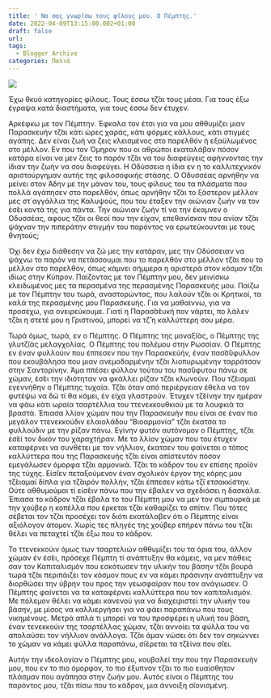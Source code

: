 ```yaml
---
title: ' Να σας γνωρίσω τους φίλους μου. O Πέμπτης.'
date: 2022-04-09T13:15:00.002+01:00
draft: false
url: 
tags:
  - Blogger Archive
categories: Παλιά
---
```


  

[![](https://blogger.googleusercontent.com/img/b/R29vZ2xl/AVvXsEhU7vohQavqcSIRX63SAOLGz2B2ZLmiLRH8m8QUGkYkW_XadcnfTnmOFFCu_PIGe-h84EYfYu7UONBHxMa1itBJdl2m4_SHZnzEkReY7kTdAM-6WwPllsZ0IxPm8ZSPHkpSO1gaK7h9Zk59uaTWMl4CvcPckXybnas00esRu70RgjsYvEHr48-hSXF2/s320/Capture%20d%E2%80%99e%CC%81cran%202022-04-09%20a%CC%80%2014.13.33.png)](https://blogger.googleusercontent.com/img/b/R29vZ2xl/AVvXsEhU7vohQavqcSIRX63SAOLGz2B2ZLmiLRH8m8QUGkYkW_XadcnfTnmOFFCu_PIGe-h84EYfYu7UONBHxMa1itBJdl2m4_SHZnzEkReY7kTdAM-6WwPllsZ0IxPm8ZSPHkpSO1gaK7h9Zk59uaTWMl4CvcPckXybnas00esRu70RgjsYvEHr48-hSXF2/s1036/Capture%20d%E2%80%99e%CC%81cran%202022-04-09%20a%CC%80%2014.13.33.png)

  

  

  
  

Έχω θκυό κατηγορίες φίλους. Τους έσσω τζ̆αι τους μέσα. Για τους έξω έγραψα κατά διαστήματα, για τους έσσω δεν έτυχεν.

Αρκέφκω με τον Πέμπτην. Έφκαλα τον έτσι για να μου αθθυμίζει μιαν Παρασκευήν τζ̆αι κάτι ώρες χαράς, κάτι φόρμες κάλλους, κάτι στιγμές αγάπης. Δεν είναι ζωή να ζεις κλεισμένος στο παρελθόν ή εξαϋλωμένος στο μέλλον. Εν που τον Όμηρον που οι αθρώποι εκαταλάβαν πόσον κατάρα είναι να μεν ζεις το παρόν τζ̆αι να του διαφεύγεις αφήννοντας την ίδιαν την ζωήν να σου διαφεύγει. Η Οδύσσεια η ίδια εν η το καλλιτεχνικόν αριστούργημαν αυτής της φιλοσοφικής στάσης. Ο Οδυσσέας αρνήθην να μείνει στον Άδην με την μάναν του, τους φίλους του τα πλάσματα που πολλά αγάπησεν στο παρελθόν, όπως αρνήθην τζ̆αι το ξάστερον μέλλον μες στ΄αγγάλλια της Καλυψούς, που του έταξεν την αιώνιαν ζωήν να τον έσ̆ει κοντά της για πάντα. Την αιώνιαν ζωήν τί να την έκαμνεν ο Οδυσσέας, αφους τζ̆αι οι θεοί που την είχαν, επεθανίσκαν που ανίαν τζ̆αι ψάχναν την πιπεράτην στιγμήν του παρόντος να ερωτεύκουνται με τους θνητούς; 

Όχι δεν έχω διάθεσην να ζώ μες την κατάραν, μες την Οδύσσειαν να ψάχνω το παρόν να πετάσσουμαι που το παρελθόν στο μέλλον τζ̆αι που το μέλλον στο παρελθόν, όπως κάμνει σήμμερα η αριστερά στον κόσμον τζ̆αι ιδίως στην Κύπρον. Παίζοντας με τον Πέμπτην μου, δεν μεινίσκω κλειδωμένος μες τα περασμένα της περασμένης Παρασκευής μου. Παίζω με τον Πέμπτην του τωρά, αναστορώντας, που λαλούν τζ̆αι οι Κρητικοί, τα καλά της περασμένης μου Παρασκευής. Για να μαθαίννω, για να προσέχω, για ονειρεύκουμε. Γιατί η Παρασ̆σ̆ευκή πον νάρτει, πο λάλεν τζ̆αι η στετέ μου η Γριστινού, μπορεί να τζ̆΄η καλλύττερη σου μέρα. 

Τωρά όμως, τωρά, εν ο Πέμπτης. Ο Πέμπτης της μοναξ̆ιάς, ο Πέμπτης της γλυτζ̆ιάς μελαγχολίας. Ο Πέμπτης του πολέμου στην Ρωσσίαν. Ο Πέμπτης εν έναν φυλλούιν που έππεσεν που την Παρασκεύήν, έναν πασ̆σ̆ύφυλλον που εκουβάλησα που μιαν ανεμοδαρμένην τζ̆αι λιοπυρωμένην ταρράτσαν στην Σαντορίνην. Άμα ππέσει φύλλον τούτου του πασ̆ύφυτου πάνω σε χώμαν, έσ̆ει την ιδιότηταν να φκάλλει ρίζαν τζ̆αι κλωνούιν. Που τζ̆ειαμαί εγεννήθην ο Πέμπτης τυχαία. Τζ̆αι όταν από περιέργειαν έθελα να τον φυτέψω να δώ τί θα κάμει, έν είχα γλαστρούν. Έτυχεν τζ̆είνην την ημέραν να φάω κάτι ωραία τσαρτέλλια του ττενεκκουθκιού με τα λουφκιά τα βραστά. Έπιασα λλίον χώμαν που την Παρασκευήν που είναι σε έναν πιο μεγάλον ττενεκκούδιν ελαιολάδου “Βιοαρμονία” τζ̆αι έκατσα το φυλλούδιν με την ρίζαν πάνω. Εγίνην φυτόν αυτόνομον ο Πέμπτης, τζ̆αι έσ̆εί τον δικόν του χαραχτήραν. Με το λλίον χώμαν που του έτυχεν καταφέρνει να συνθέτει με τον νήλλιον, έκατσεν του φαίνεται ο τόπος καλλύττερα που της Παρασκευής τζ̆αι είναι απίστευτόν πόσον εμεγάλωσεν όμορφα τζ̆αι αρμονικά. Τζ̆αι το κάδρον του εν επίσης προϊόν της τύχης. Είσ̆ιεν πεταξούμενον έναν σχολικόν έργον της κόρης μου τζ̆ειαμαί δίπλα για τζ̆αιρόν πολλήν, τζ̆αι έππεσεν κάτω τζ̆ι ετσακκίστην. Ούτε αθθυμούμαι τί είσ̆ειν πάνω που την έβαλεν να σχεδιάσει η δασκάλα. Έπιασα το κάδρον τζ̆αι έβαλα το του Πέμπτη μου να μεν τον σιμπουρκά με την χούβερ η κοπέλλα που έρκεται τζ̆αι καθαρίζει το σπίτιν. Που τότες σέβεται τον τζ̆αι προσέχει τον διότι εκατάλαβεν ότι ο Πέμπτης είναι αξιόλογον άτομον. Χωρίς τες πληγές της χούβερ επήρεν πάνω του τζ̆αι θέλει να πεταχτεί τζ̆αι έξω που το κάδρον.

Το ττενεκκούιν όμως των τσαρτελιών αθθυμίζει του τα όρια του, άλλον χώμαν έν έσ̆ει, πρόσεχε Πέμπτη τί ανάπτυξην θα κάμεις, να μεν πάθεις σαν τον Καπιταλισμόν που εσκότωσεν την υλικήν του βάσην τζ̆αι βουρά τωρά τζ̆αι περιπάιζει τον κόσμον πους εν να κάμει πράσινην ανάπτυξην να διορθώσει την ύβρην του προς την γεωσφαίραν που τον ανάγιωσεν. Ο Πέμπτης φαίνεται να τα καταφέρνει καλλύττερα που τον καπιταλισμόν. Με πόλεμον θέλει να κάμει κανενού για να διαχειριστεί την υλικήν του βάσην, με μίσος να καλλιεργήσει για να φάει παραπάνω που τους νικημένους. Μετρά απλά τι μπορεί να του προσφέρει η υλική του βάση, έναν τενεκκούιν της τσαρτέλλας χώμαν, τζ̆αι αννοίει τα φύλλα του να απολαύσει τον νήλλιον ανάλλογα. Τζ̆αι άμαν νώσει ότι δεν τον σηκώννει το χώμαν να κάμει φύλλα παραπάνω, σ̆ιέρεται τα τζ̆είνα που σ̆ιει.

Αυτήν την ιδεολογίαν ο Πέμπτης μου, κουβαλεί την που την Παρασκευήν μου, που εν το πιο όμορφον, το πιο έξυπνον τζ̆αι το πιο ευαίσθητον πλάσμαν που αγάπησα στην ζωήν μου. Αυτός είναι ο Πέμπτης του παρόντος μου, τζ̆αι πίσω που το κάδρον, μια άννοιξη σ̆ιονισμένη.
